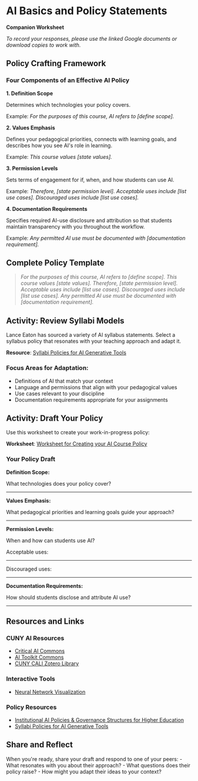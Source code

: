 # AI Basics and Policy Statements

**Companion Worksheet**

*To record your responses, please use the linked Google documents or download copies to work with.*

## Policy Crafting Framework

### Four Components of an Effective AI Policy

**1. Definition Scope**

Determines which technologies your policy covers.

Example: *For the purposes of this course, AI refers to \[define scope\].*

**2. Values Emphasis**

Defines your pedagogical priorities, connects with learning goals, and describes how you see AI's role in learning.

Example: *This course values \[state values\].*

**3. Permission Levels**

Sets terms of engagement for if, when, and how students can use AI.

Example: *Therefore, \[state permission level\]. Acceptable uses include \[list use cases\]. Discouraged uses include \[list use cases\].*

**4. Documentation Requirements**

Specifies required AI-use disclosure and attribution so that students maintain transparency with you throughout the workflow.

Example: *Any permitted AI use must be documented with \[documentation requirement\].*

## Complete Policy Template

> *For the purposes of this course, AI refers to \[define scope\]. This course values \[state values\]. Therefore, \[state permission level\]. Acceptable uses include \[list use cases\]. Discouraged uses include \[list use cases\]. Any permitted AI use must be documented with \[documentation requirement\].*

## Activity: Review Syllabi Models

Lance Eaton has sourced a variety of AI syllabus statements. Select a syllabus policy that resonates with your teaching approach and adapt it.

**Resource**: [Syllabi Policies for AI Generative Tools](https://docs.google.com/document/d/1RMVwzjc1o0Mi8Blw_-JUTcXv02b2WRH86vw7mi16W3U/edit?tab=t.0)

### Focus Areas for Adaptation:

-   Definitions of AI that match your context
-   Language and permissions that align with your pedagogical values
-   Use cases relevant to your discipline
-   Documentation requirements appropriate for your assignments

## Activity: Draft Your Policy

Use this worksheet to create your work-in-progress policy:

**Worksheet**: [Worksheet for Creating your AI Course Policy](https://docs.google.com/document/d/1F56ETl7EBs5VeX52P1tu88kd6r7NOOYBdoz0-DwVPdg/edit?tab=t.0#heading=h.9gz3nhu14p6q)

### Your Policy Draft

**Definition Scope:**

What technologies does your policy cover?

------------------------------------------------------------------------

**Values Emphasis:**

What pedagogical priorities and learning goals guide your approach?

------------------------------------------------------------------------

**Permission Levels:**

When and how can students use AI?

Acceptable uses:

------------------------------------------------------------------------

Discouraged uses:

------------------------------------------------------------------------

**Documentation Requirements:**

How should students disclose and attribute AI use?

------------------------------------------------------------------------

## Resources and Links

### CUNY AI Resources

-   [Critical AI Commons](https://criticalai.commons.gc.cuny.edu/)
-   [AI Toolkit Commons](https://aitoolkit.commons.gc.cuny.edu/)
-   [CUNY CALI Zotero Library](https://www.zotero.org/groups/6197170/cuny_cali/library)

### Interactive Tools

-   [Neural Network Visualization](https://moebio.com/mind/)

### Policy Resources

-   [Institutional AI Policies & Governance Structures for Higher Education](https://docs.google.com/spreadsheets/d/1RE26GolTTu1KLMaaCXfYNHiCxLG3gyDsT_9yURpkYlQ/edit?gid=1380154483#gid=1380154483)
-   [Syllabi Policies for AI Generative Tools](https://docs.google.com/document/d/1RMVwzjc1o0Mi8Blw_-JUTcXv02b2WRH86vw7mi16W3U/edit?tab=t.0)

## Share and Reflect

When you're ready, share your draft and respond to one of your peers: - What resonates with you about their approach? - What questions does their policy raise? - How might you adapt their ideas to your context?
